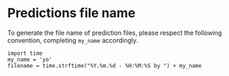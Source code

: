 # Predictions file name
To generate the file name of prediction files, please respect the following convention, completing `my_name` accordingly.
```
import time
my_name = 'yo'
filename = time.strftime("%Y.%m.%d - %H:%M:%S by ") + my_name
```
